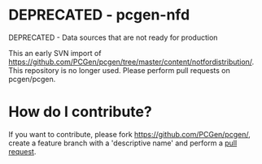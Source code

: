 DEPRECATED - pcgen-nfd
======================

DEPRECATED - Data sources that are not ready for production

This an early SVN import of https://github.com/PCGen/pcgen/tree/master/content/notfordistribution/. This repository is no longer used. Please perform pull requests on pcgen/pcgen.


How do I contribute?
====================

If you want to contribute, please fork https://github.com/PCGen/pcgen/, create a feature branch with a 'descriptive name' and perform a [pull request](https://help.github.com/articles/using-pull-requests).
